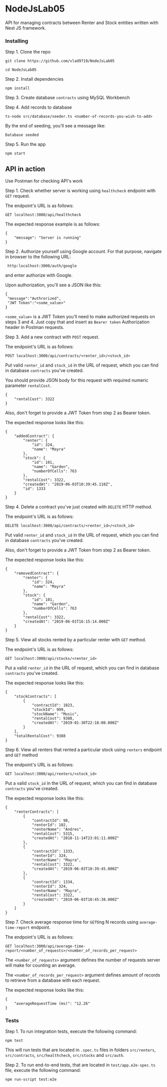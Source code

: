 # NodeJsLab05

API for managing contracts between Renter and Stock entities written with Nest JS 
framework. 

### Installing

Step 1. Clone the repo 
```
git clone https://github.com/vlad9719/NodeJsLab05

cd NodeJsLab05
```

Step 2. Install dependencies
```
npm install
```

Step 3. Create database ```contracts``` using MySQL Workbench

Step 4. Add records to database
```
ts-node src/database/seeder.ts <number-of-records-you-wish-to-add>
```
By the end of seeding, you'll see a message like:
```$xslt
Database seeded
```
Step 5. Run the app
```$xslt
npm start
```

## API in action

Use Postman for checking API's work

Step 1. Check whether server is working using ```healthcheck``` endpoint with ```GET``` request.

The endpoint's URL is as follows:

```
GET localhost:3000/api/healthcheck
```

The expected response example is as follows:
```
{
    "message": "Server is running"
}
```

Step 2. Authorize yourself using Google account.
For that purpose, navigate in browser to the following URL:
 ```
  http:localhost:3000/auth/google
 ```
 and enter authorize with Google.
 
 Upon authorization, you'll see a JSON like this:
 ```$xslt
{
  "message":"Authrorized",
  "JWT Token":"<some_value>"
}
```
```<some_value>``` is a JWT Token you'll need to make authorized requests
on steps 3 and 4. Just copy that and insert as ```Bearer token```
Authorization header in Postman requests.

Step 3. Add a new contract with ```POST``` request.

The endpoint's URL is as follows:

```
POST localhost:3000/api/contracts/<renter_id>/<stock_id>
```

Put valid ```renter_id``` and ```stock_id``` in the URL of request, which you can find
 in database ```contracts``` you've created.
 
You should provide JSON body for this request with required numeric parameter ```rentalCost```.

```
{
	"rentalCost": 3322
}
```

Also, don't forget to provide a JWT Token from step 2 as Bearer token.

The expected response looks like this:
```
{
    "addedContract": {
        "renter": {
            "id": 324,
            "name": "Mayra"
        },
        "stock": {
            "id": 101,
            "name": "Garden",
            "numberOfCells": 763
        },
        "rentalCost": 3322,
        "createdAt": "2019-06-03T10:39:45.110Z",
        "id": 1333
    }
}
```

Step 4. Delete a contract you've just created with ```DELETE``` HTTP method.

The endpoint's URL is as follows:

```
DELETE localhost:3000/api/contracts/<renter_id>/<stock_id>
```

Put valid ```renter_id``` and ```stock_id``` in the URL of request, which you can find
 in database ```contracts``` you've created.
 
 Also, don't forget to provide a JWT Token from step 2 as Bearer token.


The expected response looks like this:
```
{
    "removedContract": {
        "renter": {
            "id": 324,
            "name": "Mayra"
        },
        "stock": {
            "id": 101,
            "name": "Garden",
            "numberOfCells": 763
        },
        "rentalCost": 3322,
        "createdAt": "2019-06-01T16:15:14.000Z"
    }
}
```

Step 5. View all stocks rented by a particular renter with ```GET``` method.

The endpoint's URL is as follows:

```
GET localhost:3000/api/stocks/<renter_id>
```
Put a valid ```renter_id``` in the URL of request, which you can find
 in database ```contracts``` you've created.

The expected response looks like this:
```
{
    "stockContracts": [
        {
            "contractId": 1023,
            "stockId": 999,
            "stockName": "Music",
            "rentalCost": 9388,
            "createdAt": "2019-01-30T22:18:00.000Z"
        }
    ],
    "totalRentalCost": 9388
}
```

Step 6. View all renters that rented a particular stock using ```renters``` endpoint
and ```GET``` method

The endpoint's URL is as follows:

```
GET localhost:3000/api/renters/<stock_id>
```
Put a valid ```stock_id``` in the URL of request, which you can find
 in database ```contracts``` you've created.


The expected response looks like this:
```
{
    "renterContracts": [
        {
            "contractId": 98,
            "renterId": 102,
            "renterName": "Andres",
            "rentalCost": 5315,
            "createdAt": "2018-11-14T23:01:11.000Z"
        },
        {
            "contractId": 1333,
            "renterId": 324,
            "renterName": "Mayra",
            "rentalCost": 3322,
            "createdAt": "2019-06-03T10:39:45.000Z"
        },
        {
            "contractId": 1334,
            "renterId": 324,
            "renterName": "Mayra",
            "rentalCost": 3322,
            "createdAt": "2019-06-03T10:45:38.000Z"
        }
    ]
}
```

Step 7. Check average response time for ```GET```ting N records
using ```average-time-report``` endpoint.

The endpoint's URL is as follows:

```
GET localhost:3000/api/average-time-report/<number_of_requests>/<number_of_records_per_request>
```

The ```<number_of_requests>``` argument defines the number of requests 
server will make for counting an average.

The ```<number_of_records_per_request>``` argument defines amount of
records to retrieve from a database with each request.
 
The expected response looks like this:
```
{
    "averageRequestTime (ms)": "12.26"
}
```

### Tests

Step 1. To run integration tests, execute the following command:
```$xslt
npm test
```

This will run tests that are located in ```.spec.ts``` files in folders ```src/renters```,
```src/contracts```, ```src/healthcheck```, ```src/stocks``` and ```src/auth```.

Step 2. To run end-to-end tests, that are located in ```test/app.e2e-spec.ts```
file, execute the following command:
```$xslt
npm run-script test:e2e
```
